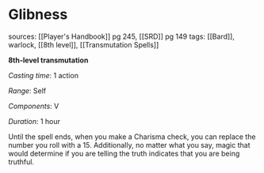 # Glibness
sources: [[Player's Handbook]] pg 245, [[SRD]] pg 149
tags: [[Bard]], warlock, [[8th level]], [[Transmutation Spells]]

**8th-level transmutation**

*Casting time*: 1 action

*Range*: Self

*Components*: V

*Duration*: 1 hour

Until the spell ends, when you make a Charisma check, you can replace the number you roll with a 15. Additionally, no matter what you say, magic that would determine if you are telling the truth indicates that you are being truthful.
